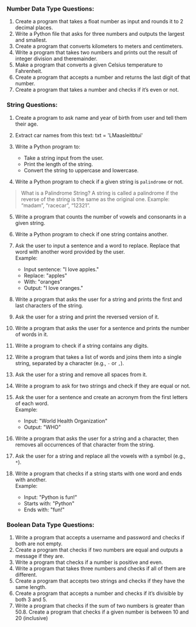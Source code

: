### Number Data Type Questions:

1. Create a program that takes a float number as input and rounds it to 2 decimal places.
2. Write a Python file that asks for three numbers and outputs the largest and smallest.
3. Create a program that converts kilometers to meters and centimeters.
4. Write a program that takes two numbers and prints out the result of integer division and theremainder.
5. Make a program that converts a given Celsius temperature to Fahrenheit.
6. Create a program that accepts a number and returns the last digit of that number.
7. Create a program that takes a number and checks if it’s even or not.


### String Questions:

1. Create a program to ask name and year of birth from user and tell them their age.

2. Extract car names from this text:
txt = 'LMaasleitbtui'

3. Write a Python program to:
   - Take a string input from the user.
   - Print the length of the string.
   - Convert the string to uppercase and lowercase.

4. Write a Python program to check if a given string is `palindrome` or not.

> What is a Palindrome String? A string is called a palindrome if the reverse of the string is the same as the original one. Example: “madam”, “racecar”, “12321”.

5. Write a program that counts the number of vowels and consonants in a given string.

6. Write a Python program to check if one string contains another.

7. Ask the user to input a sentence and a word to replace. Replace that word with another word provided by the user.  
Example:  
   - Input sentence: "I love apples."  
   - Replace: "apples"  
   - With: "oranges"  
   - Output: "I love oranges."

8. Write a program that asks the user for a string and prints the first and last characters of the string.  

9. Ask the user for a string and print the reversed version of it.

10. Write a program that asks the user for a sentence and prints the number of words in it.  

11. Write a program to check if a string contains any digits.  


12. Write a program that takes a list of words and joins them into a single string, separated by a character (e.g., `-` or `,`).  

13. Ask the user for a string and remove all spaces from it.  

14. Write a program to ask for two strings and check if they are equal or not.  

15. Ask the user for a sentence and create an acronym from the first letters of each word.  
    Example:  
    - Input: "World Health Organization"  
    - Output: "WHO"  

16. Write a program that asks the user for a string and a character, then removes all occurrences of that character from the string.  

17. Ask the user for a string and replace all the vowels with a symbol (e.g., `*`).  

18. Write a program that checks if a string starts with one word and ends with another.  
    Example:  
    - Input: "Python is fun!"  
    - Starts with: "Python"  
    - Ends with: "fun!"  


### Boolean Data Type Questions:
1. Write a program that accepts a username and password and checks if both are not empty.
2. Create a program that checks if two numbers are equal and outputs a message if they are.
3. Write a program that checks if a number is positive and even.
4. Write a program that takes three numbers and checks if all of them are different.
5. Create a program that accepts two strings and checks if they have the same length.
6. Create a program that accepts a number and checks if it’s divisible by both 3 and 5.
7. Write a program that checks if the sum of two numbers is greater than 50.8. Create a program that checks if a given number is between 10 and 20 (inclusive)
